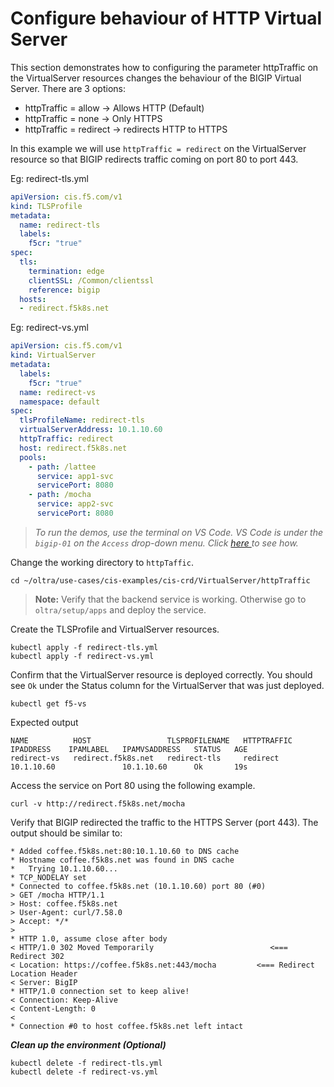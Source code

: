 # Configure behaviour of HTTP Virtual Server

This section demonstrates how to configuring the parameter httpTraffic on the VirtualServer resources changes the behaviour of the BIGIP Virtual Server.
There are 3 options:

 - httpTraffic = allow -> Allows HTTP (Default)
 - httpTraffic = none  -> Only HTTPS
 - httpTraffic = redirect -> redirects HTTP to HTTPS

In this example we will use `httpTraffic = redirect` on the VirtualServer resource so that BIGIP redirects traffic coming on port 80 to port 443.


Eg: redirect-tls.yml
```yml
apiVersion: cis.f5.com/v1
kind: TLSProfile
metadata:
  name: redirect-tls
  labels:
    f5cr: "true"
spec:
  tls:
    termination: edge
    clientSSL: /Common/clientssl
    reference: bigip
  hosts:
  - redirect.f5k8s.net
```

Eg: redirect-vs.yml
```yml
apiVersion: cis.f5.com/v1
kind: VirtualServer
metadata:
  labels:
    f5cr: "true"
  name: redirect-vs
  namespace: default
spec:
  tlsProfileName: redirect-tls
  virtualServerAddress: 10.1.10.60
  httpTraffic: redirect
  host: redirect.f5k8s.net
  pools:
    - path: /lattee
      service: app1-svc
      servicePort: 8080
    - path: /mocha
      service: app2-svc
      servicePort: 8080

```

> *To run the demos, use the terminal on VS Code. VS Code is under the `bigip-01` on the `Access` drop-down menu. Click <a href="https://raw.githubusercontent.com/F5EMEA/oltra/main/vscode.png"> here </a> to see how.*

Change the working directory to `httpTaffic`.
```
cd ~/oltra/use-cases/cis-examples/cis-crd/VirtualServer/httpTraffic
```
> **Note:** Verify that the backend service is working. Otherwise go to `oltra/setup/apps` and deploy the service.


Create the TLSProfile and VirtualServer resources.
```
kubectl apply -f redirect-tls.yml
kubectl apply -f redirect-vs.yml
```

Confirm that the VirtualServer resource is deployed correctly. You should see `Ok` under the Status column for the VirtualServer that was just deployed.
```
kubectl get f5-vs 
```

Expected output 
```
NAME          HOST                 TLSPROFILENAME   HTTPTRAFFIC   IPADDRESS    IPAMLABEL   IPAMVSADDRESS   STATUS   AGE
redirect-vs   redirect.f5k8s.net   redirect-tls     redirect      10.1.10.60               10.1.10.60      Ok       19s
```


Access the service on Port 80 using the following example. 
```
curl -v http://redirect.f5k8s.net/mocha
```

Verify that BIGIP redirected the traffic to the HTTPS Server (port 443). The output should be similar to:
```
* Added coffee.f5k8s.net:80:10.1.10.60 to DNS cache
* Hostname coffee.f5k8s.net was found in DNS cache
*   Trying 10.1.10.60...
* TCP_NODELAY set
* Connected to coffee.f5k8s.net (10.1.10.60) port 80 (#0)
> GET /mocha HTTP/1.1
> Host: coffee.f5k8s.net
> User-Agent: curl/7.58.0
> Accept: */*
> 
* HTTP 1.0, assume close after body
< HTTP/1.0 302 Moved Temporarily                          <=== Redirect 302
< Location: https://coffee.f5k8s.net:443/mocha         <=== Redirect Location Header
< Server: BigIP
* HTTP/1.0 connection set to keep alive!
< Connection: Keep-Alive
< Content-Length: 0
< 
* Connection #0 to host coffee.f5k8s.net left intact
```

***Clean up the environment (Optional)***
```
kubectl delete -f redirect-tls.yml
kubectl delete -f redirect-vs.yml
```

